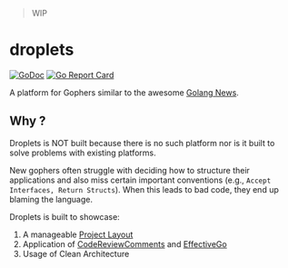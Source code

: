 > WIP

# droplets

[![GoDoc](https://godoc.org/github.com/spy16/droplets?status.svg)](https://godoc.org/github.com/spy16/droplets) [![Go Report Card](https://goreportcard.com/badge/github.com/spy16/droplets)](https://goreportcard.com/report/github.com/spy16/droplets)

A platform for Gophers similar to the awesome [Golang News](http://golangnews.com).

## Why ?

Droplets is NOT built because there is no such platform nor is it built to solve problems
with existing platforms.

New gophers often struggle with deciding how to structure their applications and also miss certain
important conventions (e.g., `Accept Interfaces, Return Structs`). When this leads to bad code,
they end up blaming the language.

Droplets is built to showcase:

1. A manageable [Project Layout](https://github.com/golang-standards/project-layout/)
2. Application of [CodeReviewComments](https://github.com/golang/go/wiki/CodeReviewComments) and [EffectiveGo](https://golang.org/doc/effective_go.html)
3. Usage of Clean Architecture

